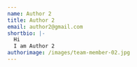 ```yaml
---
name: Author 2
title: Author 2
email: author2@gmail.com
shortbio: |-
  Hi 
  I am Author 2
authorimage: /images/team-member-02.jpg
---
```

